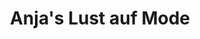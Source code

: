 ---
title: "Anja's Lust auf Mode"
url: /wemding/anjas-lust-auf-mode-noerdlinger-strasse/
shop: Kleidung
---